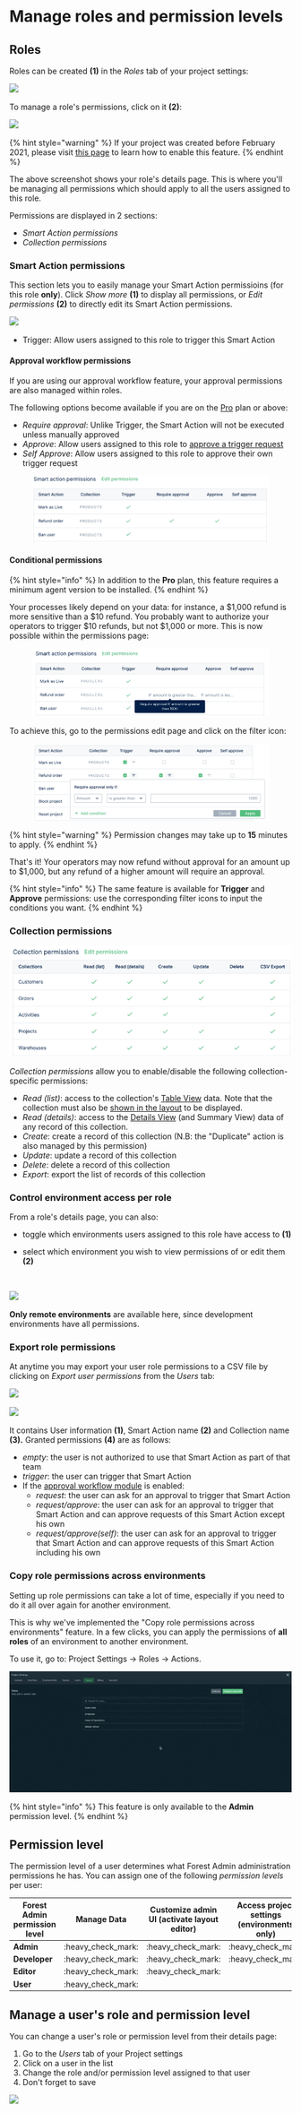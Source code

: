 # Manage roles and permission levels

## Roles <a href="#roles" id="roles"></a>

Roles can be created **(1)** in the _Roles_ tab of your project settings:‌

![](https://gblobscdn.gitbook.com/assets%2F-LR7SWfEwsNtj\_ZiSkSA%2F-MNKoQqHaS-Lnznag76U%2F-MNKqQtM7TOIj45vKjSl%2FCapture%20d%E2%80%99e%CC%81cran%202020-11-29%20a%CC%80%2022.10.51.png?alt=media\&token=49e34003-e934-453d-b7f3-2e88b817afba)

To manage a role's permissions, click on it **(2)**:

![](https://gblobscdn.gitbook.com/assets%2F-LR7SWfEwsNtj\_ZiSkSA%2F-MMaKOqJ\_wpBuC7BX4zs%2F-MMaKw\_feeQ-8YEp13b\_%2Fimage.png?alt=media\&token=b8b16ddd-d961-4062-b2ee-a2b7d7661e31)

{% hint style="warning" %}
If your project was created before February 2021, please visit [this page](https://docs.forestadmin.com/documentation/how-tos/maintain/migrate-to-the-new-role-system) to learn how to enable this feature.
{% endhint %}

The above screenshot shows your role's details page. This is where you'll be managing all permissions which should apply to all the users assigned to this role.‌

Permissions are displayed in 2 sections:‌

* _Smart Action permissions_
* _Collection permissions_

### Smart Action permissions <a href="#smart-action-permissions" id="smart-action-permissions"></a>

This section lets you to easily manage your Smart Action permissioins (for this role **only**). Click _Show more_ **(1)** to display all permissions, or _Edit permissions_ **(2)** to directly edit its Smart Action permissions.‌

![](https://gblobscdn.gitbook.com/assets%2F-LR7SWfEwsNtj\_ZiSkSA%2F-MNL8RDssS14SucKOxhW%2F-MNL8dVEaQPf3Gt2l6Dt%2FCapture%20d%E2%80%99e%CC%81cran%202020-11-29%20a%CC%80%2023.33.19.png?alt=media\&token=a977faf6-54ec-4fc0-9a99-b7422b4a3792)

* Trigger: Allow users assigned to this role to trigger this Smart Action

#### Approval workflow permissions <a href="#approval-workflow-permissions" id="approval-workflow-permissions"></a>

If you are using our approval workflow feature, your approval permissions are also managed within roles.‌

The following options become available if you are on the [Pro](https://www.forestadmin.com/pricing) plan or above:‌

* _Require approval_: Unlike Trigger, the Smart Action will not be executed unless manually approved
* _Approve_: Allow users assigned to this role to [approve a trigger request](../../collections/actions/create-and-manage-smart-actions.md#review-approval-requests)​
* _Self Approve_: Allow users assigned to this role to approve their own trigger request

<figure><img src="../../.gitbook/assets/image (492).png" alt=""><figcaption></figcaption></figure>

#### Conditional permissions <a href="#collection-permissions" id="collection-permissions"></a>

{% hint style="info" %}
In addition to the **Pro** plan, this feature requires a minimum agent version to be installed.
{% endhint %}

Your processes likely depend on your data: for instance, a $1,000 refund is more sensitive than a $10 refund. You probably want to authorize your operators to trigger $10 refunds, but not $1,000 or more. This is now possible within the permissions page:

<figure><img src="../../.gitbook/assets/image (437).png" alt=""><figcaption></figcaption></figure>

To achieve this, go to the permissions edit page and click on the filter icon:

<figure><img src="../../.gitbook/assets/image (507).png" alt=""><figcaption></figcaption></figure>

{% hint style="warning" %}
Permission changes may take up to **15** minutes to apply.
{% endhint %}

That's it! Your operators may now refund without approval for an amount up to $1,000, but any refund of a higher amount will require an approval.

{% hint style="info" %}
The same feature is available for **Trigger** and **Approve** permissions: use the corresponding filter icons to input the conditions you want.
{% endhint %}

### Collection permissions <a href="#collection-permissions" id="collection-permissions"></a>

![](<../../.gitbook/assets/image (544).png>)

_Collection permissions_ allow you to enable/disable the following collection-specific permissions:‌

* _Read (list)_: access to the collection's [Table View](../../getting-started/master-your-ui/the-table-view.md) data. Note that the collection must also be [shown in the layout](../../getting-started/master-your-ui/using-the-layout-editor-mode/) to be displayed.
* _Read (details)_: access to the [Details View](../../getting-started/master-your-ui/using-the-layout-editor-mode/customize-the-details-view.md) (and Summary View) data of any record of this collection.
* _Create_: create a record of this collection (N.B: the "Duplicate" action is also managed by this permission)
* _Update_: update a record of this collection
* _Delete_: delete a record of this collection
* _Export_: export the list of records of this collection

### Control environment access per role <a href="#control-environment-access-per-role" id="control-environment-access-per-role"></a>

From a role's details page, you can also:‌

* &#x20;toggle which environments users assigned to this role have access to **(1)**
*   select which environment you wish to view permissions of or edit them **(2)**

    ​

![](https://gblobscdn.gitbook.com/assets%2F-LR7SWfEwsNtj\_ZiSkSA%2F-MNLEdL3DsRwZtcPE3Y8%2F-MNLHgbJt8yyjtjbegaE%2FCapture%20d%E2%80%99e%CC%81cran%202020-11-30%20a%CC%80%2000.13.58.png?alt=media\&token=25e11968-7174-4b9a-90c6-570b8cf37e05)

**Only remote environments** are available here, since development environments have all permissions‌.

### Export role permissions <a href="#export-role-permissions" id="export-role-permissions"></a>

At anytime you may export your user role permissions to a CSV file by clicking on _Export user permissions_ from the _Users_ tab:‌

![](https://gblobscdn.gitbook.com/assets%2F-LR7SWfEwsNtj\_ZiSkSA%2F-MLweVxJZ9hplEwP4DBy%2F-MLweruzQ-hpmhdUOe5e%2FCapture%20d%E2%80%99e%CC%81cran%202020-11-12%20a%CC%80%2014.34.46.png?alt=media\&token=4267a170-093e-45ef-8d91-5ed3ca9460f3)

![](https://gblobscdn.gitbook.com/assets%2F-LR7SWfEwsNtj\_ZiSkSA%2F-MLw\_8zLAMrECE3UR252%2F-MLwdtJp4dUTFe-1CuHN%2FCapture%20d%E2%80%99e%CC%81cran%202020-11-12%20a%CC%80%2014.06.02.png?alt=media\&token=71b59490-63ee-4bb2-8758-099232387859)

It contains User information **(1)**, Smart Action name **(2)** and Collection name **(3).** Granted permissions **(4)** are as follows:‌

* _empty_: the user is not authorized to use that Smart Action as part of that team
* _trigger_: the user can trigger that Smart Action
* If the [approval workflow module](../../collections/actions/create-and-manage-smart-actions.md#require-approval-for-a-smart-action) is enabled:
  * _request_: the user can ask for an approval to trigger that Smart Action
  * _request/approve_: the user can ask for an approval to trigger that Smart Action and can approve requests of this Smart Action except his own
  * _request/approve(self)_: the user can ask for an approval to trigger that Smart Action and can approve requests of this Smart Action including his own

### Copy role permissions across environments

Setting up role permissions can take a lot of time, especially if you need to do it all over again for another environment.

This is why we've implemented the "Copy role permissions across environments" feature. In a few clicks, you can apply the permissions of **all roles** of an environment to another environment.

To use it, go to: Project Settings -> Roles -> Actions.

![](<../../.gitbook/assets/image (617).png>)

{% hint style="info" %}
This feature is only available to the **Admin** permission level.
{% endhint %}

## Permission level <a href="#permission-level" id="permission-level"></a>

The permission level of a user determines what Forest Admin administration permissions he has. You can assign one of the following _permission levels_ per user:‌

| Forest Admin permission level | Manage Data               | Customize admin UI (activate layout editor) | Access project settings (environments only) | Access project settings (environments, teams, user roles) |
| ----------------------------- | ------------------------- | ------------------------------------------- | ------------------------------------------- | --------------------------------------------------------- |
| **Admin**                     |     :heavy\_check\_mark:  |        :heavy\_check\_mark:                 |             :heavy\_check\_mark:            |               :heavy\_check\_mark:                        |
| **Developer**                 |     :heavy\_check\_mark:  |        :heavy\_check\_mark:                 |             :heavy\_check\_mark:            |                                                           |
| **Editor**                    |     :heavy\_check\_mark:  |        :heavy\_check\_mark:                 |                                             |                                                           |
| **User**                      |     :heavy\_check\_mark:  |                                             |                                             |                                                           |

## Manage a user's role and permission level <a href="#manage-a-users-role-and-permission-level" id="manage-a-users-role-and-permission-level"></a>

You can change a user's role or permission level from their details page:‌

1. Go to the _Users_ tab of your Project settings
2. Click on a user in the list
3. Change the role and/or permission level assigned to that user
4. Don't forget to save

![](https://gblobscdn.gitbook.com/assets%2F-LR7SWfEwsNtj\_ZiSkSA%2F-MKKUnOvF9h4T2t0c\_vi%2F-MKKxu9dgVLyFlA7VYV3%2FCapture%20d%E2%80%99e%CC%81cran%202020-10-23%20a%CC%80%2016.56.58.png?alt=media\&token=08c9126f-383d-4857-9107-d3df61c6c848)
